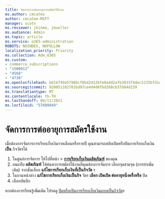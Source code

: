 ```yaml
---
title: จัดการการต่ออายุการสมัครใช้งาน
ms.author: cmcatee
author: cmcatee-MSFT
manager: scotv
ms.reviewer: jkinma, jmueller
ms.audience: Admin
ms.topic: article
ms.service: o365-administration
ROBOTS: NOINDEX, NOFOLLOW
localization_priority: Priority
ms.collection: Adm_O365
ms.custom:
- commerce_subscriptions
- "1500012"
- "4568"
- "4730"
ms.openlocfilehash: bd1b749a5798bcf0b42d12bfe0add2a7b3933f4dec2225bfd1d030a29f3edb0a
ms.sourcegitcommit: 920051182781bd97ce4d4d6fbd268cb37b84d239
ms.translationtype: MT
ms.contentlocale: th-TH
ms.lasthandoff: 08/11/2021
ms.locfileid: "57889849"
---
```

# <a name="manage-subscription-renewal"></a>จัดการการต่ออายุการสมัครใช้งาน

เมื่อต้องการจัดการการเรียกเก็บเงินรายเดือนหรือรายปี คุณสามารถสลับเปิดหรือปิดการเรียกเก็บเงิน **เป็น** กิจวัตรได้

1. ในศูนย์การจัดการ ให้ไปที่หน้า  >  **[การเรียกเก็บเงินผลิตภัณฑ์](https://go.microsoft.com/fwlink/p/?linkid=842054)** ของคุณ
2. บนแท็บ **ผลิตภัณฑ์** ให้ค้นหาการสมัครใช้งานที่คุณต้องการจัดการ เลือกจุดสามจุด (การทําเพิ่มเติม) จากนั้นเลือก **แก้ไขการเรียกเก็บเงินที่เป็นกิจวัต** ร
3. ในบานหน้าต่าง **แก้ไขการเรียกเก็บเงินเป็นกิจ** วัตร **เลือก เปิด****เปิด ต่ออายุหนึ่งครั้ง****หรือ** ปิด
4. เลือกบันทึก

หากต้องการเรียนรู้เพิ่มเติม โปรดดู [ปิดหรือเปิดการเรียกเก็บเงินแบบเป็นกิจวัต](https://docs.microsoft.com/microsoft-365/commerce/subscriptions/renew-your-subscription#turn-recurring-billing-off-or-on)ร


